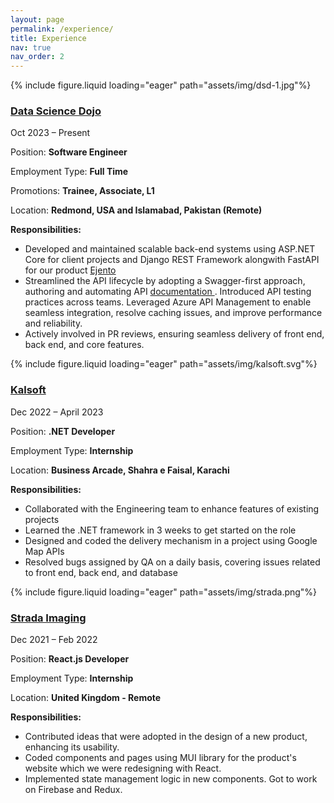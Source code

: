 ```yaml
---
layout: page
permalink: /experience/
title: Experience
nav: true
nav_order: 2
---
```


<div class="project0">
    <div class="image-container0">
        {% include figure.liquid loading="eager" path="assets/img/dsd-1.jpg"%}
    </div>
    <div class="project-details0">
        <div class="heading">
        <a href="https://datasciencedojo.com/"><h3>Data Science Dojo</h3></a>
        <div class="dates-container">
            <span class="timeline">Oct 2023 – Present</span>
        </div>
        </div>
        <p>Position: <strong> Software Engineer </strong></p>
        <p>Employment Type: <strong> Full Time </strong></p>
        <p>Promotions: <strong> Trainee, Associate, L1 </strong></p>
        <p>Location: <strong> Redmond, USA and Islamabad, Pakistan (Remote) </strong></p>
        <p><b>Responsibilities:</b></p>
        <ul>
          <li>Developed and maintained scalable back-end systems using ASP.NET Core for client projects and Django REST Framework alongwith FastAPI for our product <a href="https://ejento.ai/"> Ejento</a></li>
          <li>Streamlined the API lifecycle by adopting a Swagger-first approach, authoring and automating API <a href="https://api.ejento.ai/">documentation </a>. Introduced API testing practices across teams. Leveraged Azure API Management to enable seamless integration, resolve caching issues, and improve performance and reliability.</li>
          <li>Actively involved in PR reviews, ensuring seamless delivery of front end, back end, and core features.</li>
        </ul>
    </div>
</div>


<div class="project0">
    <div class="image-container0">
        {% include figure.liquid loading="eager" path="assets/img/kalsoft.svg"%}
    </div>
    <div class="project-details0">
        <div class="heading">
        <a href="https://www.kalsoft.com/"><h3>Kalsoft</h3></a>
        <div class="dates-container">
            <span class="timeline">Dec 2022 – April 2023</span>
        </div>
        </div>
        <p>Position: <strong> .NET Developer</strong></p>
        <p>Employment Type: <strong> Internship </strong></p>        
        <p>Location: <strong> Business Arcade, Shahra e Faisal, Karachi </strong></p>
        <p><b>Responsibilities:</b></p>
        <ul>
          <li>Collaborated with the Engineering team to enhance features of existing projects</li>
          <li>Learned the .NET framework in 3 weeks to get started on the role</li>
          <li>Designed and coded the delivery mechanism in a project using Google Map APIs</li>
          <li>Resolved bugs assigned by QA on a daily basis, covering issues related to front end, back end, and database</li>
        </ul>
    </div>
</div>


<div class="project0">
    <div class="image-container0">
        {% include figure.liquid loading="eager" path="assets/img/strada.png"%}
    </div>
    <div class="project-details0">
        <div class="heading">
        <a href="https://stradaimaging.com/"><h3>Strada Imaging</h3></a>
        <div class="dates-container">
            <span class="timeline">Dec 2021 – Feb 2022</span>
        </div>
        </div>
        <p>Position: <strong> React.js Developer</strong></p>
        <p>Employment Type: <strong> Internship </strong></p>        
        <p>Location: <strong> United Kingdom - Remote </strong></p>
        <p><b>Responsibilities:</b></p>
        <ul>
            <li>Contributed ideas that were adopted in the design of a new product, enhancing its usability. </li>
            <li>Coded components and pages using MUI library for the product's website which we were redesigning with React. </li>
            <li>Implemented state management logic in new components. Got to work on Firebase and Redux. </li>
        </ul>
    </div>
</div>





